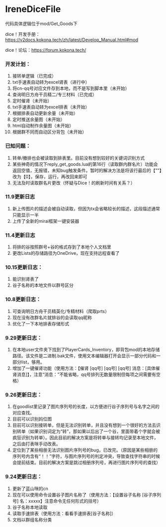 # IreneDiceFile

代码具体逻辑位于mod/Get_Goods下

dice！开发手册：https://v2docs.kokona.tech/zh/latest/Develop_Manual.html#mod

dice！论坛：https://forum.kokona.tech/

### 开发计划：
1. 接转单逻辑（已完成）
2. txt手速表自动转为excel肾表（进行中）
3. 将cn-qq号对应文件存到本地，而不是写到脚本里（未开始）
4. 查询明日方舟干员精二/专三材料（已完成）
5. 定时催肾（未开始）
6. txt手速表自动转为excel排表（未开始）
7. 根据排表自动更新余量（未开始）
8. 定时推送余量图（未开始）
9. html自动制作余量图（未开始）
10. 根据群不同而自动区分背包（未开始）

### 已知问题：
1. 转单/撤排也会被读取到排表里。目前没有想到较好的关键词识别方式
2. 某些神奇的情况下reply_get_goods.lua的第16行（读取群内群名片）功能会返回空值，无报错，未知bug触发条件。暂时的解决方法是将该行最后的【""】改为【0】，保存，运行，再改回来即可
3. 无法及时读取群名片更改（怀疑与Dice！的刷新时间有关系？）

### 11.9更新日志
1. 新上传图片的描述会被自动读取，但因为tx会省略较长的描述，这段描述通常只能显示一半
2. 上传了全新的mirai框架一键安装器

### 11.4更新日志
1. 将排的谷按照群号+谷的格式存到了本地个人文档里
2. 更改Lists的存储路径为OneDrive，现在支持远程查看了

### 10.15更新日志：
1. 能识别肾表了
2. 谷子名称的本地文件以群号区分

### 10.8更新日志：
1. 可查询明日方舟干员精英化/专精材料（爬取prts）
2. 现在没有改群名片就排谷的会读取qq昵称
3. 优化了一下本地排表存储形式

### 9.29更新日志：
1. 在本地user文件夹下找到了PlayerCards_Inventory，即背包mod的本地存储路径。该文件是二进制.bak文件，使用文本编辑器打开会显示一部分代码和一部分list，够用。
2. 增加了一键催肾功能（使用方法：【催肾 [qq号] [qq号] [qq号] 消息：[具体催肾消息]】，注意“消息：”不能省略，qq号排列无数量限制但每项之间需要有空格）

### 9.26更新日志：
1. 在goodlist里记录了图片序列号的长度，以方便进行谷子序列号与名字之间的对应查找。
2. 目前可以识别妈位图
3. 目前可以识别接转单，但是无法识别转单，并且没有想到一个很好的方法去识别转单（如果识别词定为“转”，那如果以后出了一个谷，里面带着个字就会被疯狂识别为转单）。因此目前的解决方案是将转单与接转均记录至本地文件，之后由打表咪手动改表。
4. 定位到了某些相册无法识别图片序列号的bug，已改完。（原因是某些相册的序列号内含有“！！”字符，与图片序列号的判定冲突，导致查找字符串的时候会提前结束。目前的解决方案是跳过相册序列号，再进行图片序列号的查找）

### 9.24更新日志：
1. 更新了蓝山咪的cn
2. 现在可以使用命令设置谷子图片名称了（使用方法：【设置谷子名称 [谷子序列号] 名：xxxxx】注意命令无任何形式的括号）
3. 谷子名称本地读取
4. 读取手速排表（使用方法：看看手速排表[谷子名称]）
5. 文档以群组名称分类